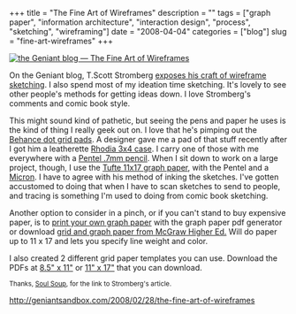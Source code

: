 +++
title = "The Fine Art of Wireframes"
description = ""
tags = ["graph paper", "information architecture", "interaction design", "process", "sketching", "wireframing"]
date = "2008-04-04"
categories = ["blog"]
slug = "fine-art-wireframes"
+++



<p><a href="http://www.flickr.com/photos/jibbajabba/2387495926/" title="the Geniant blog — The Fine Art of Wireframes by jibbajabba, on Flickr"><img src="//farm3.static.flickr.com/2243/2387495926_b27d509a62_o.png" alt="the Geniant blog — The Fine Art of Wireframes" class="notebook-image" /></a></p>
<p>On the Geniant blog, T.Scott Stromberg <a href="http://geniantsandbox.com/2008/02/28/the-fine-art-of-wireframes">exposes his craft of wireframe sketching</a>. I also spend most of my ideation time sketching. It's lovely to see other people's methods for getting ideas down. I love Stromberg's comments and comic book style.</p>
<p>This might sound kind of pathetic, but seeing the pens and paper he uses is the kind of thing I really geek out on. I love that he's pimping out the <a href="http://www.creativesoutfitter.com/Products/Dot-Grid-Book/9">Behance dot grid pads</a>. A designer gave me a pad of that stuff recently after I got him a leatherette <a href="http://www.vickerey.com/rhodia.html">Rhodia 3x4 case</a>. I carry one of those with me everywhere with a <a href="http://www.amazon.com/Pentel-Twist-Erase-Automatic-Pencil-Black/dp/B00006IEH2/ref=sr_1_10?ie=UTF8&amp;s=office-products&amp;qid=1207312018&amp;sr=1-10">Pentel  .7mm pencil</a>. When I sit down to work on a large project, though, I use the <a href="http://www.edwardtufte.com/tufte/posters">Tufte 11x17 graph paper</a>, with the Pentel and a <a href="http://www.amazon.com/Pigma-Micron-Pens-6-pk%252e/dp/B0008G8G8Y/ref=sr_1_1?ie=UTF8&amp;s=office-products&amp;qid=1207312148&amp;sr=1-1">Micron</a>. I have to agree with his method of inking the sketches. I've gotten accustomed to doing that when I have to scan sketches to send to people, and tracing is something I'm used to doing from comic book sketching. </p>
<p>Another option to consider in a pinch, or if you can't stand to buy expensive paper, is to <a href="http://incompetech.com/graphpaper/plain/">print your own graph paper</a> with the graph paper pdf generator or download <a href="http://highered.mcgraw-hill.com/sites/0072532947/student_view0/grid_and_dot_paper.html">grid and graph paper from McGraw Higher Ed.</a> Will do paper up to 11 x 17 and lets you specify line weight and color. </p>
<p>I also created 2 different grid paper templates you can use. Download the PDFs at <a href="https://konigi.com/media/notebook/8-5_x_11_grid_paper.pdf">8.5" x 11"</a> or <a href="https://konigi.com/media/notebook/11_x_17_grid_paper.pdf">11" x 17"</a> that you can download.</p>
<p><small>Thanks, <a href="http://incsub.org/soulsoup/?p=997">Soul Soup</a>, for the link to Stromberg's article.</small></p>
    
  <a href="http://geniantsandbox.com/2008/02/28/the-fine-art-of-wireframes">http://geniantsandbox.com/2008/02/28/the-fine-art-of-wireframes</a>
